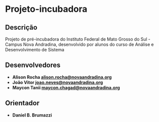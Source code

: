# Projeto-incubadora

## Descrição
Projeto de pré-incubadora do Instituto Federal de Mato Grosso do Sul - Campus Nova Andradina, desenvolvido por alunos do curso de Análise e Desenvolvimento de Sistema

## Desenvolvedores
  * **Alison Rocha [alison.rocha@novaandradina.org]()**
  * **João Vitor [joao.neves@novaandradina.org]()**
  * **Maycon Tanii [maycon.chagad@novaandradina.org]()**
## Orientador
  * **Daniel B. Brumazzi**

